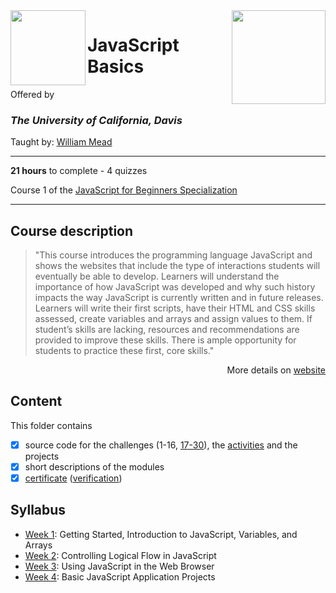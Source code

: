 <a href="https://www.coursera.org/learn/javascript-basics">
  <img src="/img/JavaScript_Basics_logo.avif" width="150" align="right">
</a>

<img src="https://upload.wikimedia.org/wikipedia/commons/0/09/UC_Davis_wordmark.svg" width="120" height="120" align="left">

# JavaScript Basics

Offered by 
### *The University of California, Davis*

Taught by: [William Mead](https://www.coursera.org/instructor/wmmead)   

---

**21 hours** to complete - 4 quizzes

Course 1 of the [JavaScript for Beginners Specialization](../) 

---

## Course description

>"This course introduces the programming language JavaScript and shows the websites that include the type of interactions students will eventually be able to develop.  Learners will understand the importance of how JavaScript was developed and why such history impacts the way JavaScript is currently written and in future releases.  
Learners will write their first scripts, have their HTML and CSS skills assessed, create variables and arrays and assign values to them.  If student’s skills are lacking, resources and recommendations are provided to improve these skills. There is ample opportunity for students to practice these first, core skills."

<p align="right">More details on <a href="https://www.coursera.org/learn/javascript-basics">website</a></p>

## Content
This folder contains 
- [x] source code for the challenges (1-16, [17-30](./Week%203/Challenges)), the [activities](./Week%203/Activities) and the projects
- [x] short descriptions of the modules 
- [x] [certificate](./Coursera_Certificate_JavaScript_Basics.pdf) ([verification](https://coursera.org/verify/STD6F6DRYVSC))

## Syllabus
- [Week 1](./Week%201): Getting Started, Introduction to JavaScript, Variables, and Arrays
- [Week 2](./Week%202): Controlling Logical Flow in JavaScript
- [Week 3](./Week%203): Using JavaScript in the Web Browser
- [Week 4](./Week%204): Basic JavaScript Application Projects
